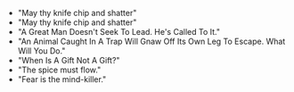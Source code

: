 * "May thy knife chip and shatter"
* "May thy knife chip and shatter"
* "A Great Man Doesn't Seek To Lead. He's Called To It."
* "An Animal Caught In A Trap Will Gnaw Off Its Own Leg To Escape. What Will You Do."
* "When Is A Gift Not A Gift?"
* "The spice must flow."
* "Fear is the mind-killer."
